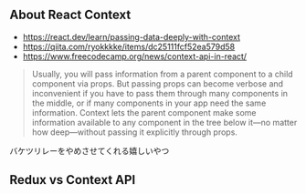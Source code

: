 ## About React Context
- https://react.dev/learn/passing-data-deeply-with-context
- https://qiita.com/ryokkkke/items/dc25111fcf52ea579d58
- https://www.freecodecamp.org/news/context-api-in-react/

> Usually, you will pass information from a parent component to a child component via props. But passing props can become verbose and inconvenient if you have to pass them through many components in the middle, or if many components in your app need the same information. Context lets the parent component make some information available to any component in the tree below it—no matter how deep—without passing it explicitly through props.

バケツリレーをやめさせてくれる嬉しいやつ


## Redux vs Context API
